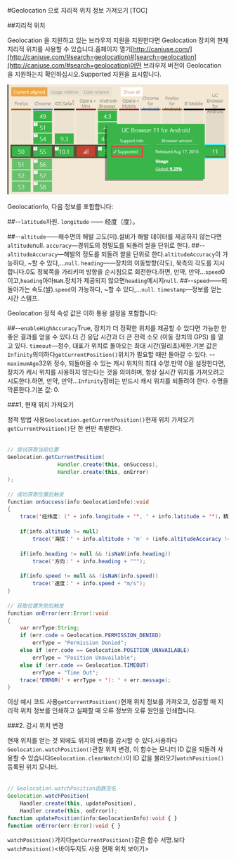 #Geolocation 으로 지리적 위치 정보 가져오기
[TOC]

##지리적 위치

Geolocation 을 지원하고 있는 브라우저 지원을 지원한다면 Geolocation 장치의 현재 지리적 위치를 사용할 수 있습니다.홈페이지 열기[http://caniuse.com/](http://caniuse.com/#search=geolocation)#[search=geolocation](http://caniuse.com/#search=geolocation)어떤 브라우저 버전이 Geolocation 을 지원하는지 확인하십시오.Supported 지원을 표시합니다.

![1](img/1.png)

Geolocationfo, 다음 정보를 포함합니다:

##--`latitude`차원. `longitude` —— 经度（度）。

##--`altitude`——해수면의 해발 고도(미).설비가 해발 데이터를 제공하지 않는다면`altitude`null. `accuracy`—경위도의 정밀도를 되돌려 쌀을 단위로 한다.
##--`altitudeAccuracy`—해발의 정도를 되돌려 쌀을 단위로 한다.`altitudeAccuracy`이 가능하다, ~할 수 있다,...`null`. `heading`——장치의 이동방향(각도), 북측의 각도를 지시합니다.0도 정북쪽을 가리키며 방향을 순시침으로 회전한다.하면, 만약, 만약...`speed`0 이고,`heading`아마`NaN`.장치가 제공되지 않으면`heading`메시지`null`.
##--`speed`——되돌아가는 속도(쌀).`speed`이 가능하다, ~할 수 있다,...`null`. `timestamp`—정보를 얻는 시간 스탬프.

Geolocation 정적 속성 값은 이하 통용 설정을 포함합니다:

##--`enableHighAccuracy`True, 장치가 더 정확한 위치를 제공할 수 있다면 가능한 한 좋은 결과를 얻을 수 있다.더 긴 응답 시간과 더 큰 전력 소모 (이동 장치의 GPS) 를 열고 있다. `timeout`—정수, 대표가 위치로 돌아오는 최대 시간(밀리초)제한.기본 값은`Infinity`의미하다`getCurrentPosition()`위치가 필요할 때만 돌아갈 수 있다.
--`maximumAge`32위 정수, 되돌아올 수 있는 캐시 위치의 최대 수명.만약 0을 설정한다면, 장치가 캐시 위치를 사용하지 않는다는 것을 의미하며, 항상 실시간 위치를 가져오려고 시도한다.하면, 만약, 만약...`Infinity`장비는 반드시 캐시 위치를 되돌려야 한다. 수명을 막론한다.기본 값: 0.

###1, 현재 위치 가져오기

정적 방법 사용`Geolocation.getCurrentPosition()`현재 위치 가져오기`getCurrentPosition()`단 한 번만 촉발한다.


```java

// 尝试获取当前位置
Geolocation.getCurrentPosition(
				Handler.create(this, onSuccess), 
				Handler.create(this, onError)
);

// 成功获取位置后触发
function onSuccess(info:GeolocationInfo):void
{
	trace('经纬度: (' + info.longitude + '°, ' + info.latitude + '°)，精确度：' + info.accuracy + 'm');
	
	if(info.altitude != null)
		trace('海拔：' + info.altitude + 'm' + (info.altitudeAccuracy != null ? ('，精确度：' + info.altitudeAccuracy + 'm') : ''));
		
	if(info.heading != null && !isNaN(info.heading))
		trace('方向：' + info.heading + "°");
		
	if(info.speed != null && !isNaN(info.speed))
		trace('速度：' + info.speed + "m/s");
}

// 获取位置失败后触发
function onError(err:Error):void
{
	var errType:String;
	if (err.code = Geolocation.PERMISSION_DENIED)
		errType = "Permission Denied";
	else if (err.code == Geolocation.POSITION_UNAVAILABLE)
		errType = "Position Unavailable";
	else if (err.code == Geolocation.TIMEOUT)
		errType = "Time Out";
	trace('ERROR(' + errType + '): ' + err.message);
}
```


이상 예시 코드 사용`getCurrentPosition()`현재 위치 정보를 가져오고, 성공할 때 지리적 위치 정보를 인쇄하고 실패할 때 오류 정보와 오류 원인을 인쇄합니다.

###2. 감시 위치 변경

현재 위치를 얻는 것 외에도 위치의 변화를 감시할 수 있다.사용하다`Geolocation.watchPosition()`관찰 위치 변경, 이 함수는 모니터 ID 값을 되돌려 사용할 수 있습니다`Geolocation.clearWatch()`이 ID 값을 불러오기`watchPosition()`등록된 위치 모니터.


```typescript

// Geolocation.watchPosition函数签名
Geolocation.watchPosition(
	Handler.create(this, updatePosition),
	Handler.create(this, onError));
function updatePosition(info:GeolocationInfo):void { }
function onError(err:Error):void { }
```


​`watchPosition()`가지다`getCurrentPosition()`같은 함수 서명.보다`watchPosition()`<바이두지도 사용 현재 위치 보이기>